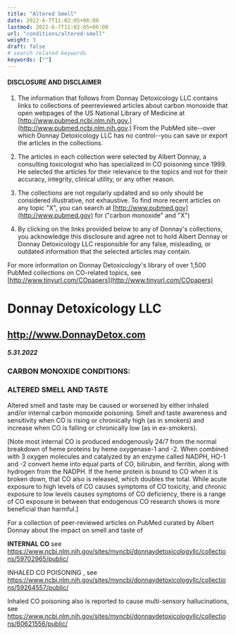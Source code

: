```yaml
---
title: "Altered Smell"
date: 2022-6-7T11:02:05+06:00
lastmod: 2022-6-7T11:02:05+06:00
url: "conditions/altered-smell"
weight: 3
draft: false
# search related keywords
keywords: [""]
---
```


#### DISCLOSURE AND DISCLAIMER 

1) The information that follows from Donnay Detoxicology LLC contains links to collections of peerreviewed articles about carbon monoxide that open webpages of the US National Library of Medicine at [http://www.pubmed.ncbi.nlm.nih.gov.](http://www.pubmed.ncbi.nlm.nih.gov.) From the PubMed site--over which Donnay Detoxicology LLC has no control--you can save or export the articles in the collections. 

2) The articles in each collection were selected by Albert Donnay, a consulting toxicologist who has specialized in CO poisoning since 1999. He selected the articles for their relevance to the topics and not for their accuracy, integrity, clinical utility, or any other reason. 

3) The collections are not regularly updated and so only should be considered illustrative, not exhaustive. To find more recent articles on any topic "X", you can search at [http://www.pubmed.gov](http://www.pubmed.gov) for ("carbon monoxide" and "X") 

4) By clicking on the links provided below to any of Donnay's collections, you acknowledge this disclosure and agree not to hold Albert Donnay or Donnay Detoxicology LLC responsible for any false, misleading, or outdated information that the selected articles may contain. 

For more information on Donnay Detoxicology's library of over 1,500 PubMed collections on CO-related topics, see [http://www.tinyurl.com/COpapers](http://www.tinyurl.com/COpapers) 


# Donnay Detoxicology LLC 

## http://www.DonnayDetox.com 

##### 5.31.2022 

### CARBON MONOXIDE CONDITIONS: 

### ALTERED SMELL AND TASTE 

Altered smell and taste may be caused or worsened by either inhaled and/or internal carbon monoxide poisoning. Smell and taste awareness and sensitivity when CO is rising or chronically high (as in smokers) and increase when CO is falling or chronically low (as in ex-smokers). 

[Note most internal CO is produced endogenously 24/7 from the normal breakdown of heme proteins by heme oxygenase-1 and -2. When combined with 3 oxygen molecules and catalyzed by an enzyme called NADPH, HO-1 and -2 convert heme into equal parts of CO, bilirubin, and ferritin, along with hydrogen from the NADPH. If the heme protein is bound to CO when it is broken down, that CO also is released, which doubles the total. While acute exposure to high levels of CO causes symptoms of CO toxicity, and chronic exposure to low levels causes symptoms of CO deficiency, there is a range of CO exposure in between that endogenous CO research shows is more beneficial than harmful.] 

For a collection of peer-reviewed articles on PubMed curated by Albert Donnay about the impact on smell and taste of 

**INTERNAL CO** see https://www.ncbi.nlm.nih.gov/sites/myncbi/donnaydetoxicologyllc/collections/59702965/public/ 

 INHALED CO POISONING , see https://www.ncbi.nlm.nih.gov/sites/myncbi/donnaydetoxicologyllc/collections/59264557/public/ 

Inhaled CO poisoning also is reported to cause multi-sensory hallucinations, see https://www.ncbi.nlm.nih.gov/sites/myncbi/donnaydetoxicologyllc/collections/60621556/public/ 


